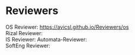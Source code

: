 # Reviewers
OS Reviewer: https://avicsl.github.io/Reviewers/os  
Rizal Reviewer:  
IS Reviewer:
Automata-Reviewer:  
SoftEng Reviewer:  
